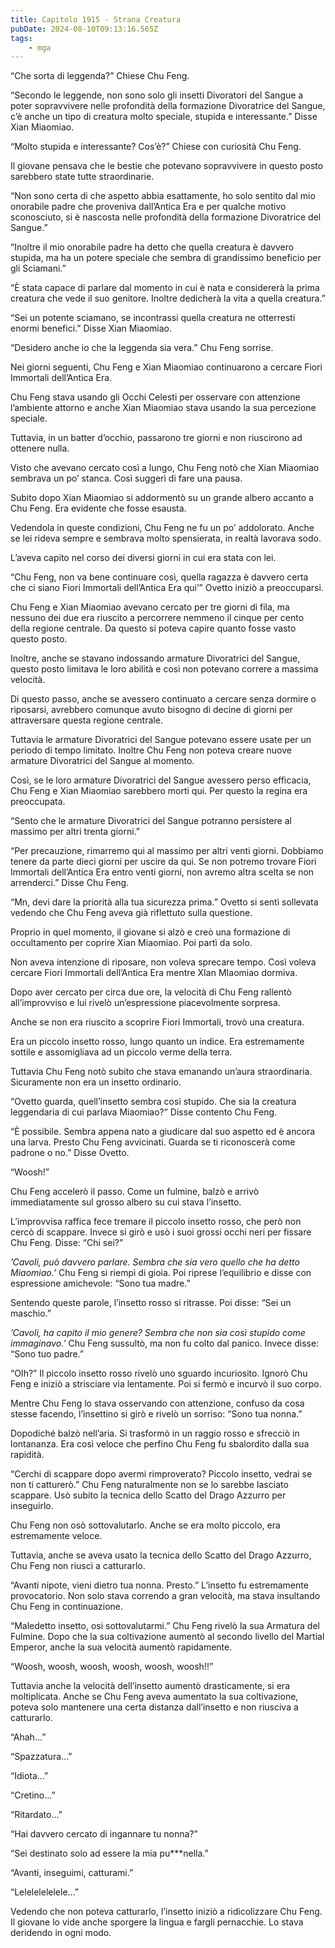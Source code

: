 ```yaml
---
title: Capitolo 1915 - Strana Creatura
pubDate: 2024-08-10T09:13:16.565Z
tags:
    - mga
---
```


“Che sorta di leggenda?” Chiese Chu Feng.

“Secondo le leggende, non sono solo gli insetti Divoratori del Sangue a poter sopravvivere nelle profondità della formazione Divoratrice del Sangue, c’è anche un tipo di creatura molto speciale, stupida e interessante.” Disse Xian Miaomiao.

“Molto stupida e interessante? Cos’è?” Chiese con curiosità Chu Feng.


Il giovane pensava che le bestie che potevano sopravvivere in questo posto sarebbero state tutte straordinarie.


“Non sono certa di che aspetto abbia esattamente, ho solo sentito dal mio onorabile padre che proveniva dall’Antica Era e per qualche motivo sconosciuto, si è nascosta nelle profondità della formazione Divoratrice del Sangue.”


“Inoltre il mio onorabile padre ha detto che quella creatura è davvero stupida, ma ha un potere speciale che sembra di grandissimo beneficio per gli Sciamani.”


“È stata capace di parlare dal momento in cui è nata e considererà la prima creatura che vede il suo genitore. Inoltre dedicherà la vita a quella creatura.”

“Sei un potente sciamano, se incontrassi quella creatura ne otterresti enormi benefici.” Disse Xian Miaomiao.


“Desidero anche io che la leggenda sia vera.” Chu Feng sorrise.


Nei giorni seguenti, Chu Feng e Xian Miaomiao continuarono a cercare Fiori Immortali dell’Antica Era.


Chu Feng stava usando gli Occhi Celesti per osservare con attenzione l’ambiente attorno e anche Xian Miaomiao stava usando la sua percezione speciale.


Tuttavia, in un batter d’occhio, passarono tre giorni e non riuscirono ad ottenere nulla.


Visto che avevano cercato così a lungo, Chu Feng notò che Xian Miaomiao sembrava un po’ stanca. Così suggerì di fare una pausa.

Subito dopo Xian Miaomiao si addormentò su un grande albero accanto a Chu Feng. Era evidente che fosse esausta.

Vedendola in queste condizioni, Chu Feng ne fu un po’ addolorato. Anche se lei rideva sempre e sembrava molto spensierata, in realtà lavorava sodo.


L’aveva capito nel corso dei diversi giorni in cui era stata con lei.


“Chu Feng, non va bene continuare così, quella ragazza è davvero certa che ci siano Fiori Immortali dell’Antica Era qui’” Ovetto iniziò a preoccuparsi.


Chu Feng e Xian Miaomiao avevano cercato per tre giorni di fila, ma nessuno dei due era riuscito a percorrere nemmeno il cinque per cento della regione centrale. Da questo si poteva capire quanto fosse vasto questo posto.


Inoltre, anche se stavano indossando armature Divoratrici del Sangue, questo posto limitava le loro abilità e così non potevano correre a massima velocità.

Di questo passo, anche se avessero continuato a cercare senza dormire o riposarsi, avrebbero comunque avuto bisogno di decine di giorni per attraversare questa regione centrale.


Tuttavia le armature Divoratrici del Sangue potevano essere usate per un periodo di tempo limitato. Inoltre Chu Feng non poteva creare nuove armature Divoratrici del Sangue al momento.

Così, se le loro armature Divoratrici del Sangue avessero perso efficacia, Chu Feng e Xian Miaomiao sarebbero morti qui. Per questo la regina era preoccupata.

“Sento che le armature Divoratrici del Sangue potranno persistere al massimo per altri trenta giorni.”

“Per precauzione, rimarremo qui al massimo per altri venti giorni. Dobbiamo tenere da parte dieci giorni per uscire da qui. Se non potremo trovare Fiori Immortali dell’Antica Era entro venti giorni, non avremo altra scelta se non arrenderci.” Disse Chu Feng.

“Mn, devi dare la priorità alla tua sicurezza prima.” Ovetto si sentì sollevata vedendo che Chu Feng aveva già riflettuto sulla questione.


Proprio in quel momento, il giovane si alzò e creò una formazione di occultamento per coprire Xian Miaomiao. Poi partì da solo.


Non aveva intenzione di riposare, non voleva sprecare tempo. Così voleva cercare Fiori Immortali dell’Antica Era mentre XIan MIaomiao dormiva.


Dopo aver cercato per circa due ore, la velocità di Chu Feng rallentò all’improvviso e lui rivelò un’espressione piacevolmente sorpresa.


Anche se non era riuscito a scoprire Fiori Immortali, trovò una creatura.

Era un piccolo insetto rosso, lungo quanto un indice. Era estremamente sottile e assomigliava ad un piccolo verme della terra.

Tuttavia Chu Feng notò subito che stava emanando un’aura straordinaria. Sicuramente non era un insetto ordinario.


“Ovetto guarda, quell’insetto sembra così stupido. Che sia la creatura leggendaria di cui parlava Miaomiao?” Disse contento Chu Feng.


“È possibile. Sembra appena nato a giudicare dal suo aspetto ed è ancora una larva. Presto Chu Feng avvicinati. Guarda se ti riconoscerà come padrone o no.” Disse Ovetto.

“Woosh!”


Chu Feng accelerò il passo. Come un fulmine, balzò e arrivò immediatamente sul grosso albero su cui stava l’insetto.


L’improvvisa raffica fece tremare il piccolo insetto rosso, che però non cercò di scappare. Invece si girò e usò i suoi grossi occhi neri per fissare Chu Feng. Disse: “Chi sei?”

<em>’Cavoli, può davvero parlare. Sembra che sia vero quello che ha detto Miaomiao.’</em> Chu Feng si riempì di gioia. Poi riprese l’equilibrio e disse con espressione amichevole: “Sono tua madre.”


Sentendo queste parole, l’insetto rosso si ritrasse. Poi disse: “Sei un maschio.”

<em>’Cavoli, ha capito il mio genere? Sembra che non sia così stupido come immaginavo.’</em> Chu Feng sussultò, ma non fu colto dal panico. Invece disse: “Sono tuo padre.”

“OIh?” Il piccolo insetto rosso rivelò uno sguardo incuriosito. Ignorò Chu Feng e iniziò a strisciare via lentamente. Poi si fermò e incurvò il suo corpo.


Mentre Chu Feng lo stava osservando con attenzione, confuso da cosa stesse facendo, l’insettino si girò e rivelò un sorriso: “Sono tua nonna.”

Dopodiché balzò nell’aria. Si trasformò in un raggio rosso e sfrecciò in lontananza. Era così veloce che perfino Chu Feng fu sbalordito dalla sua rapidità.


“Cerchi di scappare dopo avermi rimproverato? Piccolo insetto, vedrai se non ti catturerò.” Chu Feng naturalmente non se lo sarebbe lasciato scappare. Usò subito la tecnica dello Scatto del Drago Azzurro per inseguirlo.

Chu Feng non osò sottovalutarlo. Anche se era molto piccolo, era estremamente veloce.


Tuttavia, anche se aveva usato la tecnica dello Scatto del Drago Azzurro, Chu Feng non riuscì a catturarlo.

“Avanti nipote, vieni dietro tua nonna. Presto.” L’insetto fu estremamente provocatorio. Non solo stava correndo a gran velocità, ma stava insultando Chu Feng in continuazione.

“Maledetto insetto, osi sottovalutarmi.” Chu Feng rivelò la sua Armatura del Fulmine. Dopo che la sua coltivazione aumentò al secondo livello del Martial Emperor, anche la sua velocità aumentò rapidamente.

“Woosh, woosh, woosh, woosh, woosh, woosh!!”


Tuttavia anche la velocità dell’insetto aumentò drasticamente, si era moltiplicata. Anche se Chu Feng aveva aumentato la sua coltivazione, poteva solo mantenere una certa distanza dall’insetto e non riusciva a catturarlo.


“Ahah…”


“Spazzatura…”

“Idiota…”


“Cretino…”


“Ritardato…”

“Hai davvero cercato di ingannare tu nonna?”

“Sei destinato solo ad essere la mia pu***nella.”

“Avanti, inseguimi, catturami.”


“Lelelelelelele…”


Vedendo che non poteva catturarlo, l’insetto iniziò a ridicolizzare Chu Feng. Il giovane lo vide anche sporgere la lingua e fargli pernacchie. Lo stava deridendo in ogni modo.





